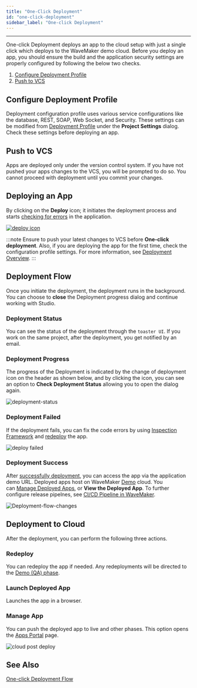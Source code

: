 ```yaml
---
title: "One-Click Deployment"
id: "one-click-deployment"
sidebar_label: "One-click Deployment"
---
```

---

One-click Deployment deploys an app to the cloud setup with just a single click which deploys to the WaveMaker demo cloud. Before you deploy an app, you should ensure the build and the application security settings are properly configured by following the below two checks.

1. [Configure Deployment Profile](/learn/app-development/deployment/deployment-profile/)
2. [Push to VCS](#push-to-vcs)

## Configure Deployment Profile

Deployment configuration profile uses various service configurations like the database, REST, SOAP, Web Socket, and Security. These settings can be modified from [Deployment Profile](/learn/app-development/deployment/deployment-profile/) under the **Project Settings** dialog. Check these settings before deploying an app.

## Push to VCS

Apps are deployed only under the version control system. If you have not pushed your apps changes to the VCS, you will be prompted to do so. You cannot proceed with deployment until you commit your changes.

## Deploying an App

By clicking on the **Deploy** icon; it initiates the deployment process and starts [checking for errors](/learn/app-development/dev-integration/inspection-framework) in the application.

[![deploy icon](/learn/assets/deploy.png)](/learn/assets/deploy.png)

:::note
Ensure to push your latest changes to VCS before **One-click deployment**. Also, if you are deploying the app for the first time, check the configuration profile settings. For more information, see [Deployment Overview](/learn/app-development/deployment/configuration-profiles).
:::

## Deployment Flow

Once you initiate the deployment, the deployment runs in the background. You can choose to **close** the Deployment progress dialog and continue working with Studio.

### Deployment Status

You can see the status of the deployment through the `toaster UI`. If you work on the same project, after the deployment, you get notified by an email.

### Deployment Progress

The progress of the Deployment is indicated by the change of deployment icon on the header as shown below, and by clicking the icon, you can see an option to **Check Deployment Status** allowing you to open the dialog again.

![deployment-status](/learn/assets/Check-deployment-status-Click-e1554896395542.png)

### Deployment Failed

If the deployment fails, you can fix the code errors by using [Inspection Framework](/learn/app-development/dev-integration/inspection-framework) and [redeploy](#redeploy) the app.

![deploy failed](/learn/assets/deploy-failed.png)

### Deployment Success

After [successfully deployment](/learn/app-development/deployment/one-click-deployment#deployment-flow), you can access the app via the application demo URL. Deployed apps host on WaveMaker [Demo](/learn/app-development/deployment/release-management#demo) cloud. You can [Manage Deployed Apps](/learn/app-development/deployment/manage-deployed-apps/#apps-portal), or **View the Deployed App**. To further configure release pipelnes, see [CI/CD Pipeline in WaveMaker](/learn/app-development/deployment/release-management).

![Deployment-flow-changes](/learn/assets/Deployment-flow-changes.png)

## Deployment to Cloud

After the deployment, you can perform the following three actions.

### Redeploy

You can redeploy the app if needed. Any redeployments will be directed to the [Demo (QA) phase](/learn/app-development/deployment/release-management/#demo).

### Launch Deployed App

Launches the app in a browser.

### Manage App

You can push the deployed app to live and other phases. This option opens the [Apps Portal](/learn/app-development/deployment/manage-deployed-apps#deployed-apps-management) page.

![cloud post deploy](/learn/assets/cloud_postdeploy.png)

## See Also

[One-click Deployment Flow](/learn/app-development/one-click-deployment-process)  
